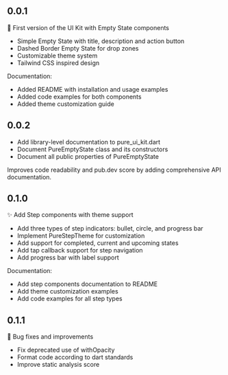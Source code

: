 ## 0.0.1

🎉 First version of the UI Kit with Empty State components
- Simple Empty State with title, description and action button
- Dashed Border Empty State for drop zones
- Customizable theme system
- Tailwind CSS inspired design

Documentation:
- Added README with installation and usage examples
- Added code examples for both components
- Added theme customization guide

## 0.0.2

- Add library-level documentation to pure_ui_kit.dart
- Document PureEmptyState class and its constructors
- Document all public properties of PureEmptyState

Improves code readability and pub.dev score by adding
comprehensive API documentation.

## 0.1.0

✨ Add Step components with theme support
- Add three types of step indicators: bullet, circle, and progress bar
- Implement PureStepTheme for customization
- Add support for completed, current and upcoming states
- Add tap callback support for step navigation
- Add progress bar with label support

Documentation:
- Add step components documentation to README
- Add theme customization examples
- Add code examples for all step types

## 0.1.1

🔧 Bug fixes and improvements
- Fix deprecated use of withOpacity
- Format code according to dart standards
- Improve static analysis score